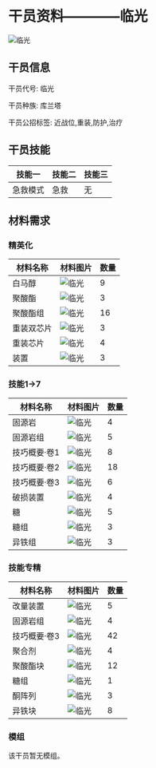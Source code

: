 # 干员资料————临光

![临光](./oprImages/临光.png)

## 干员信息

干员代号: 临光

干员种族: 库兰塔

干员公招标签: 近战位,重装,防护,治疗

## 干员技能

| 技能一       | 技能二   | 技能三 |
| ------------ | -------- | ------ |
| 急救模式 | 急救 | 无 |

## 材料需求

### 精英化

| 材料名称      | 材料图片 | 数量  |
|---------|---------|-----|
| 白马醇 | ![临光](./matIcons/白马醇.png)  |   9  |
| 聚酸酯 | ![临光](./matIcons/聚酸酯.png)  |   3  |
| 聚酸酯组 | ![临光](./matIcons/聚酸酯组.png)  |   16  |
| 重装双芯片 | ![临光](./matIcons/重装双芯片.png)  |   3  |
| 重装芯片 | ![临光](./matIcons/重装芯片.png)  |   4  |
| 装置 | ![临光](./matIcons/装置.png)  |   3  |

### 技能1→7

| 材料名称      | 材料图片 | 数量  |
|---------|---------|-----|
| 固源岩 | ![临光](./matIcons/固源岩.png)  |   4  |
| 固源岩组 | ![临光](./matIcons/固源岩组.png)  |   5  |
| 技巧概要·卷1 | ![临光](./matIcons/技巧概要·卷1.png)  |   8  |
| 技巧概要·卷2 | ![临光](./matIcons/技巧概要·卷2.png)  |   18  |
| 技巧概要·卷3 | ![临光](./matIcons/技巧概要·卷3.png)  |   6  |
| 破损装置 | ![临光](./matIcons/破损装置.png)  |   4  |
| 糖 | ![临光](./matIcons/糖.png)  |   5  |
| 糖组 | ![临光](./matIcons/糖组.png)  |   3  |
| 异铁组 | ![临光](./matIcons/异铁组.png)  |   3  |

### 技能专精

| 材料名称      | 材料图片 | 数量  |
|---------|---------|-----|
| 改量装置 | ![临光](./matIcons/改量装置.png)  |   5  |
| 固源岩组 | ![临光](./matIcons/固源岩组.png)  |   4  |
| 技巧概要·卷3 | ![临光](./matIcons/技巧概要·卷3.png)  |   42  |
| 聚合剂 | ![临光](./matIcons/聚合剂.png)  |   4  |
| 聚酸酯块 | ![临光](./matIcons/聚酸酯块.png)  |   12  |
| 糖组 | ![临光](./matIcons/糖组.png)  |   1  |
| 酮阵列 | ![临光](./matIcons/酮阵列.png)  |   3  |
| 异铁块 | ![临光](./matIcons/异铁块.png)  |   8  |

### 模组

该干员暂无模组。
